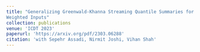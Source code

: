 ```yaml
---
title: "Generalizing Greenwald-Khanna Streaming Quantile Summaries for
Weighted Inputs"
collection: publications
venue: 'ICDT 2023'
paperurl: 'https://arxiv.org/pdf/2303.06288'
citation: 'with Sepehr Assadi, Nirmit Joshi, Vihan Shah'
---
```



